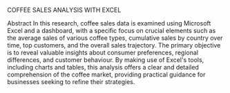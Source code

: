 
COFFEE SALES ANALYSIS WITH EXCEL

Abstract
In this research, coffee sales data is examined using Microsoft Excel and a dashboard, with a specific focus on crucial elements such as the average sales of various coffee types, cumulative sales by country over time, top customers, and the overall sales trajectory. The primary objective is to reveal valuable insights about consumer preferences, regional differences, and customer behaviour. By making use of Excel's tools, including charts and tables, this analysis offers a clear and detailed comprehension of the coffee market, providing practical guidance for businesses seeking to refine their strategies.


